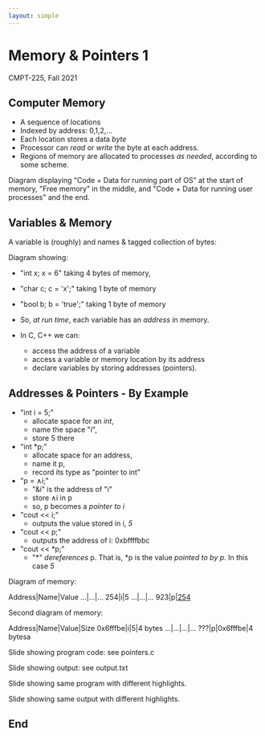 ```yaml
---
layout: simple
---
```


# Memory & Pointers 1

CMPT-225, Fall 2021

## Computer Memory

* A sequence of locations
* Indexed by address: 0,1,2,...
* Each location stores a data *byte*
* Processor can *read* or *write* the byte at each address.
* Regions of memory are allocated to processes *as needed*, according to some scheme.

Diagram displaying "Code + Data for running part of OS" at the start of memory, "Free memory" in the middle, and "Code + Data for running user processes" and the end.

## Variables & Memory

A variable is (roughly) and names & tagged collection of bytes:

Diagram showing:
* "int x; x = 6" taking 4 bytes of memory,
* "char c; c = 'x';" taking 1 byte of memory
* "bool b; b = 'true';" taking 1 byte of memory

* So, *at run time*, each variable has an *address* in memory.
* In C, C++ we can:
  * access the address of a variable
  * access a variable or memory location by its address
  * declare variables by storing addresses (pointers).

## Addresses & Pointers - By Example

* "int i = 5;"
  * allocate space for an *int*,
  * name the space "i",
  * store 5 there
* "int \*p;"
  * allocate space for an address,
  * name it p,
  * record its type as "pointer to int"
* "p = &and;i;"
  * "&i" is the address of "i"
  * store &and;i in p
  * so, p becomes a *pointer to i*
* "cout << i;"
  * outputs the value stored in i, *5*
* "cout << p;"
  * outputs the address of i: 0xbffffbbc
* "cout << \*p;"
  * "\*" *dereferences* p. That is, \*p is the value *pointed to by p*. In this case *5*

Diagram of memory:

Address|Name|Value
...|...|...
<span id="point">254</span>|i|5
...|...|...
923|p|<a href="#point">254</a>

Second diagram of memory:

Address|Name|Value|Size
0x6fffbe|i|5|4 bytes
...|...|...|...
???|p|0x6fffbe|4 bytesa

Slide showing program code: see pointers.c

Slide showing output: see output.txt

Slide showing same program with different highlights.

Slide showing same output with different highlights.

## End
